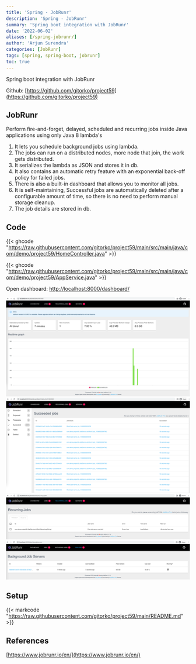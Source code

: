 ```yaml
---
title: 'Spring - JobRunr'
description: 'Spring - JobRunr'
summary: 'Spring boot integration with JobRunr'
date: '2022-06-02'
aliases: [/spring-jobrunr/]
author: 'Arjun Surendra'
categories: [JobRunr]
tags: [spring, spring-boot, jobrunr]
toc: true
---
```


Spring boot integration with JobRunr

Github: [https://github.com/gitorko/project59](https://github.com/gitorko/project59)

## JobRunr

Perform fire-and-forget, delayed, scheduled and recurring jobs inside Java applications using only Java 8 lambda's

1. It lets you schedule background jobs using lambda. 
2. The jobs can run on a distributed nodes, more node that join, the work gets distributed.
3. It serializes the lambda as JSON and stores it in db. 
4. It also contains an automatic retry feature with an exponential back-off policy for failed jobs. 
5. There is also a built-in dashboard that allows you to monitor all jobs.
6. It is self-maintaining, Successful jobs are automatically deleted after a configurable amount of time, so there is no need to perform manual storage cleanup.
7. The job details are stored in db.

## Code

{{< ghcode "https://raw.githubusercontent.com/gitorko/project59/main/src/main/java/com/demo/project59/HomeController.java" >}}

{{< ghcode "https://raw.githubusercontent.com/gitorko/project59/main/src/main/java/com/demo/project59/AppService.java" >}}

Open dashboard: [http://localhost:8000/dashboard/](http://localhost:8000/dashboard/)

![](img01.png)
![](img02.png)
![](img03.png)
![](img04.png)

## Setup

{{< markcode "https://raw.githubusercontent.com/gitorko/project59/main/README.md" >}}

## References

[https://www.jobrunr.io/en/](https://www.jobrunr.io/en/)
